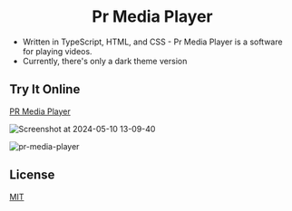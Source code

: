 # <div align="center"> Pr Media Player </div>

- Written in TypeScript, HTML, and CSS - Pr Media Player is a software for playing videos.
- Currently, there's only a dark theme version

## Try It Online
[PR Media Player](https://phillip-rek.github.io/)

![Screenshot at 2024-05-10 13-09-40](https://github.com/Phillip-Rek/pr-media-player/assets/66903878/190127de-f77d-45fc-a4c1-b46286da16dd)

![pr-media-player](https://github.com/Phillip-Rek/pr-media-player/assets/66903878/cc3fb847-cb0a-42bc-8b26-4679702d10bf)

## License
[MIT](https://opensource.org/licenses/MIT)
